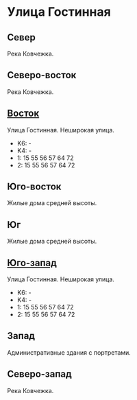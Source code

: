 # Улица Гостинная

## Север

Река Ковчежка.

## Северо-восток

Река Ковчежка.

## [Восток](./10440075.md)

Улица Гостинная.
Неширокая улица.

* K6:   -
* K4:   -
* 1:    15  55  56  57  64  72
* 2:    15  55  56  57  64  72

## Юго-восток

Жилые дома средней высоты.

## Юг

Жилые дома средней высоты.

## [Юго-запад](./10430080.md)

Улица Гостинная.
Неширокая улица.

* K6:   -
* K4:   -
* 1:    15  55  56  57  64  72
* 2:    15  55  56  57  64  72

## Запад

Административные здания с портретами.

## Северо-запад

Река Ковчежка.
